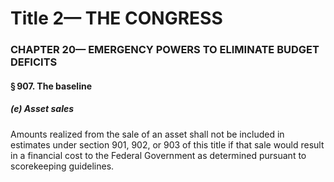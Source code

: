 
# Title 2— THE CONGRESS
### CHAPTER 20— EMERGENCY POWERS TO ELIMINATE BUDGET DEFICITS
#### § 907. The baseline
##### (e) Asset sales

Amounts realized from the sale of an asset shall not be included in estimates under section 901, 902, or 903 of this title if that sale would result in a financial cost to the Federal Government as determined pursuant to scorekeeping guidelines.
